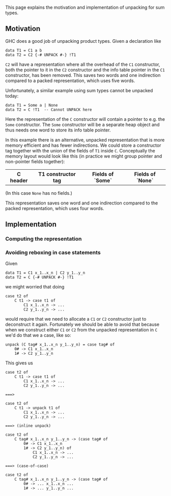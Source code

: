 
This page explains the motivation and implementation of unpacking for sum types.


## Motivation



GHC does a good job of unpacking product types. Given a declaration like


```wiki
data T1 = C1 a b
data T2 = C2 {-# UNPACK #-} !T1
```


`C2` will have a representation where all the overhead of the `C1` constructor, both the pointer to it in the `C2` constructor and the info table pointer in the `C1` constructor, has been removed. This saves two words and one indirection  compared to a packed representation, which uses five words.



Unfortunately, a similar example using sum types cannot be unpacked today:


```wiki
data T1 = Some a | None
data T2 = C !T1  -- Cannot UNPACK here
```


Here the representation of the `C` constructor will contain a pointer to e.g. the `Some` constructor. The `Some` constructor will be a separate heap object and thus needs one word to store its info table pointer.



In this example there is an alternative, unpacked representation that is more memory efficient and has fewer indirections. We could store a constructor tag together with the union of the fields of `T1` inside `C`. Conceptually the memory layout would look like this (in practice we might group pointer and non-pointer fields together):


<table><tr><th> C header </th>
<th> T1 constructor tag </th>
<th> Fields of `Some` </th>
<th> Fields of `None` 
</th></tr></table>



(In this case `None` has no fields.)



This representation saves one word and one indirection compared to the packed representation, which uses four words.


## Implementation


### Computing the representation


### Avoiding reboxing in case statements



Given


```wiki
data T1 = C1 x_1..x_n | C2 y_1..y_n
data T2 = C {-# UNPACK #-} !T1
```


we might worried that doing


```wiki
case t2 of
    C t1 -> case t1 of
        C1 x_1..x_n -> ...
        C2 y_1..y_n -> ...
```


would require that we need to allocate a `C1` or `C2` constructor just to deconstruct it again. Fortunately we should be able to avoid that because when we construct either `C1` or `C2` from the unpacked representation in `C` we'd do that we a case, like so:


```wiki
unpack (C tag# x_1..x_n y_1..y_n) = case tag# of
    0# -> C1 x_1..x_n
    1# -> C2 y_1..y_n
```


This gives us


```wiki
case t2 of
    C t1 -> case t1 of
        C1 x_1..x_n -> ...
        C2 y_1..y_n -> ...

===>

case t2 of
    C t1 -> unpack t1 of
        C1 x_1..x_n -> ...
        C2 y_1..y_n -> ...

===> (inline unpack)

case t2 of
    C tag# x_1..x_n y_1..y_n -> (case tag# of
        0# -> C1 x_1..x_n
        1# -> C2 y_1..y_n) of
            C1 x_1..x_n -> ...
            C2 y_1..y_n -> ...

===> (case-of-case)

case t2 of
    C tag# x_1..x_n y_1..y_n -> (case tag# of
        0# -> ... x_1..x_n ...
        1# -> ... y_1..y_n ...
```